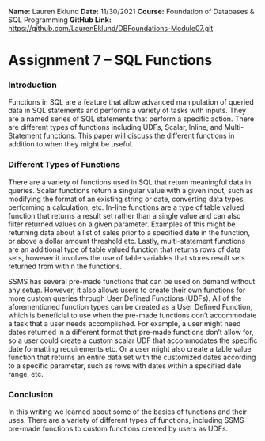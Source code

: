 **Name:** Lauren Eklund **Date:** 11/30/2021
**Course:** Foundation of Databases & SQL Programming
**GitHub Link:** https://github.com/LaurenEklund/DBFoundations-Module07.git

# Assignment 7 – SQL Functions #

### Introduction ###
Functions in SQL are a feature that allow advanced manipulation of queried data in SQL statements and performs a variety of tasks with inputs. They are a named series of SQL statements that perform a specific action. There are different types of functions including UDFs, Scalar, Inline, and Multi-Statement functions. This paper will discuss the different functions in addition to when they might be useful. 

### Different Types of Functions ###
 
There are a variety of functions used in SQL that return meaningful data in queries. Scalar functions return a singular value with a given input, such as modifying the format of an existing string or date, converting data types, performing a calculation, etc. In-line functions are a type of table valued function that returns a result set rather than a single value and can also filter returned values on a given parameter. Examples of this might be returning data about a list of sales prior to a specified date in the function, or above a dollar amount threshold etc. Lastly, multi-statement functions are an additional type of table valued function that returns rows of data sets, however it involves the use of table variables that stores result sets returned from within the functions. 

SSMS has several pre-made functions that can be used on demand without any setup. However, it also allows users to create their own functions for more custom queries through User Defined Functions (UDFs). All of the aforementioned function types can be created as a User Defined Function, which is beneficial to use when the pre-made functions don’t accommodate a task that a user needs accomplished. For example, a user might need dates returned in a different format that pre-made functions don’t allow for, so a user could create a custom scalar UDF that accommodates the specific date formatting requirements etc. Or a user might also create a table value function that returns an entire data set with the customized dates according to a specific parameter, such as rows with dates within a specified date range, etc. 

### Conclusion ###
 
In this writing we learned about some of the basics of functions and their uses. There are a variety of different types of functions, including SSMS pre-made functions to custom functions created by users as UDFs.
 
